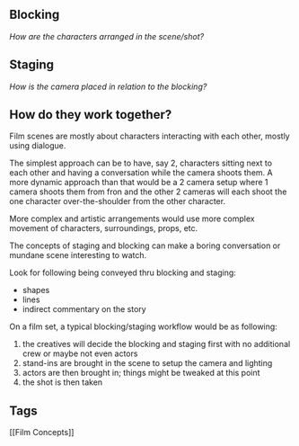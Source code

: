## Blocking
*How are the characters arranged in the scene/shot?*

## Staging
*How is the camera placed in relation to the blocking?*


## How do they work together?

Film scenes are mostly about characters interacting with each other, mostly using dialogue. 

The simplest approach can be to have, say 2, characters sitting next to each other and having a conversation while the camera shoots them.
A more dynamic approach than that would be a 2 camera setup where 1 camera shoots them from fron and the other 2 cameras will each shoot the one character over-the-shoulder from the other character.

More complex and artistic arrangements would use more complex movement of characters, surroundings, props, etc.

The concepts of staging and blocking can make a boring conversation or mundane scene interesting to watch.

Look for following being conveyed thru blocking and staging:
- shapes
- lines
- indirect commentary on the story

On a film set, a typical blocking/staging workflow would be as following:
1. the creatives will decide the blocking and staging first with no additional crew or maybe not even actors
2. stand-ins are brought in the scene to setup the camera and lighting
3. actors are then brought in; things might be tweaked at this point
4. the shot is then taken

## Tags
[[Film Concepts]]